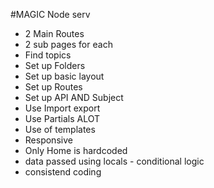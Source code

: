 #MAGIC Node serv

- 2 Main Routes 
- 2 sub pages for each
- Find topics
- Set up Folders
- Set up basic layout
- Set up Routes
- Set up API AND Subject
- Use Import export 
- Use Partials ALOT
- Use of templates
- Responsive
- Only Home is hardcoded
- data passed using locals - conditional logic
- consistend coding